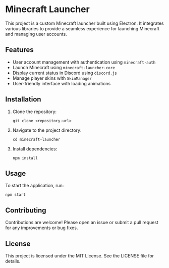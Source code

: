 # Minecraft Launcher

This project is a custom Minecraft launcher built using Electron. It integrates various libraries to provide a seamless experience for launching Minecraft and managing user accounts.

## Features

- User account management with authentication using `minecraft-auth`
- Launch Minecraft using `minecraft-launcher-core`
- Display current status in Discord using `discord.js`
- Manage player skins with `SkinManager`
- User-friendly interface with loading animations

## Installation

1. Clone the repository:
   ```
   git clone <repository-url>
   ```
2. Navigate to the project directory:
   ```
   cd minecraft-launcher
   ```
3. Install dependencies:
   ```
   npm install
   ```

## Usage

To start the application, run:
```
npm start
```

## Contributing

Contributions are welcome! Please open an issue or submit a pull request for any improvements or bug fixes.

## License

This project is licensed under the MIT License. See the LICENSE file for details.